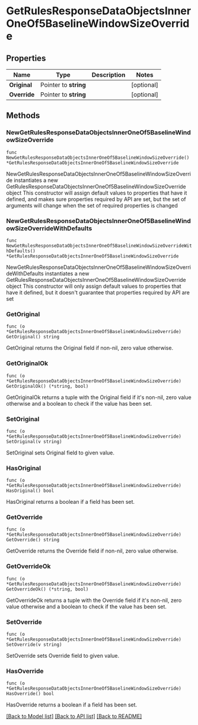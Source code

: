 # GetRulesResponseDataObjectsInnerOneOf5BaselineWindowSizeOverride

## Properties

Name | Type | Description | Notes
------------ | ------------- | ------------- | -------------
**Original** | Pointer to **string** |  | [optional] 
**Override** | Pointer to **string** |  | [optional] 

## Methods

### NewGetRulesResponseDataObjectsInnerOneOf5BaselineWindowSizeOverride

`func NewGetRulesResponseDataObjectsInnerOneOf5BaselineWindowSizeOverride() *GetRulesResponseDataObjectsInnerOneOf5BaselineWindowSizeOverride`

NewGetRulesResponseDataObjectsInnerOneOf5BaselineWindowSizeOverride instantiates a new GetRulesResponseDataObjectsInnerOneOf5BaselineWindowSizeOverride object
This constructor will assign default values to properties that have it defined,
and makes sure properties required by API are set, but the set of arguments
will change when the set of required properties is changed

### NewGetRulesResponseDataObjectsInnerOneOf5BaselineWindowSizeOverrideWithDefaults

`func NewGetRulesResponseDataObjectsInnerOneOf5BaselineWindowSizeOverrideWithDefaults() *GetRulesResponseDataObjectsInnerOneOf5BaselineWindowSizeOverride`

NewGetRulesResponseDataObjectsInnerOneOf5BaselineWindowSizeOverrideWithDefaults instantiates a new GetRulesResponseDataObjectsInnerOneOf5BaselineWindowSizeOverride object
This constructor will only assign default values to properties that have it defined,
but it doesn't guarantee that properties required by API are set

### GetOriginal

`func (o *GetRulesResponseDataObjectsInnerOneOf5BaselineWindowSizeOverride) GetOriginal() string`

GetOriginal returns the Original field if non-nil, zero value otherwise.

### GetOriginalOk

`func (o *GetRulesResponseDataObjectsInnerOneOf5BaselineWindowSizeOverride) GetOriginalOk() (*string, bool)`

GetOriginalOk returns a tuple with the Original field if it's non-nil, zero value otherwise
and a boolean to check if the value has been set.

### SetOriginal

`func (o *GetRulesResponseDataObjectsInnerOneOf5BaselineWindowSizeOverride) SetOriginal(v string)`

SetOriginal sets Original field to given value.

### HasOriginal

`func (o *GetRulesResponseDataObjectsInnerOneOf5BaselineWindowSizeOverride) HasOriginal() bool`

HasOriginal returns a boolean if a field has been set.

### GetOverride

`func (o *GetRulesResponseDataObjectsInnerOneOf5BaselineWindowSizeOverride) GetOverride() string`

GetOverride returns the Override field if non-nil, zero value otherwise.

### GetOverrideOk

`func (o *GetRulesResponseDataObjectsInnerOneOf5BaselineWindowSizeOverride) GetOverrideOk() (*string, bool)`

GetOverrideOk returns a tuple with the Override field if it's non-nil, zero value otherwise
and a boolean to check if the value has been set.

### SetOverride

`func (o *GetRulesResponseDataObjectsInnerOneOf5BaselineWindowSizeOverride) SetOverride(v string)`

SetOverride sets Override field to given value.

### HasOverride

`func (o *GetRulesResponseDataObjectsInnerOneOf5BaselineWindowSizeOverride) HasOverride() bool`

HasOverride returns a boolean if a field has been set.


[[Back to Model list]](../README.md#documentation-for-models) [[Back to API list]](../README.md#documentation-for-api-endpoints) [[Back to README]](../README.md)


